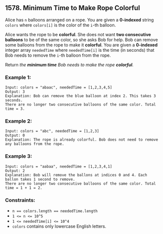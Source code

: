 ## 1578. Minimum Time to Make Rope Colorful

Alice has ```n``` balloons arranged on a rope. You are given a **0-indexed** string ```colors``` where ```colors[i]``` is the color of the ```i```-th balloon.

Alice wants the rope to be **colorful**. She does not want **two consecutive balloons** to be of the same color, so she asks Bob for help. Bob can remove some balloons from the rope to make it **colorful**. You are given a **0-indexed** integer array ```neededTime``` where ```neededTime[i]``` is the time (in seconds) that Bob needs to remove the ```i```-th balloon from the rope.

Return *the **minimum time** Bob needs to make the rope **colorful**.*

### Example 1:
```
Input: colors = "abaac", neededTime = [1,2,3,4,5]
Output: 3
Explanation: Bob can remove the blue balloon at index 2. This takes 3 seconds.
There are no longer two consecutive balloons of the same color. Total time = 3.
```
### Example 2:
```
Input: colors = "abc", neededTime = [1,2,3]
Output: 0
Explanation: The rope is already colorful. Bob does not need to remove any balloons from the rope.
```
### Example 3:
```
Input: colors = "aabaa", neededTime = [1,2,3,4,1]
Output: 2
Explanation: Bob will remove the ballons at indices 0 and 4. Each ballon takes 1 second to remove.
There are no longer two consecutive balloons of the same color. Total time = 1 + 1 = 2.
```

### Constraints:

* ```n == colors.length == neededTime.length```
* ```1 <= n <= 10^5```
* ```1 <= neededTime[i] <= 10^4```
* ```colors``` contains only lowercase English letters.